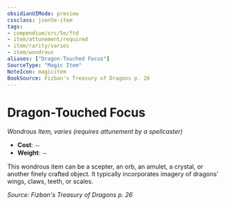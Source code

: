 ```yaml
---
obsidianUIMode: preview
cssclass: json5e-item
tags:
- compendium/src/5e/ftd
- item/attunement/required
- item/rarity/varies
- item/wondrous
aliases: ["Dragon-Touched Focus"]
SourceType: "Magic Item"
NoteIcon: magicitem
BookSource: Fizban's Treasury of Dragons p. 26
---
```

# Dragon-Touched Focus
*Wondrous Item, varies (requires attunement by a spellcaster)*  

- **Cost**: ⏤
- **Weight**: ⏤

This wondrous item can be a scepter, an orb, an amulet, a crystal, or another finely crafted object. It typically incorporates imagery of dragons' wings, claws, teeth, or scales.

*Source: Fizban's Treasury of Dragons p. 26*